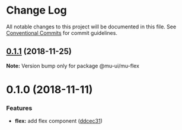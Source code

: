 # Change Log

All notable changes to this project will be documented in this file.
See [Conventional Commits](https://conventionalcommits.org) for commit guidelines.

## [0.1.1](https://github.com/mu-ui/mu-ui/compare/@mu-ui/mu-flex@0.1.0...@mu-ui/mu-flex@0.1.1) (2018-11-25)

**Note:** Version bump only for package @mu-ui/mu-flex





# 0.1.0 (2018-11-11)


### Features

* **flex:** add flex component ([ddcec31](https://github.com/mu-ui/mu-ui/commit/ddcec31))
